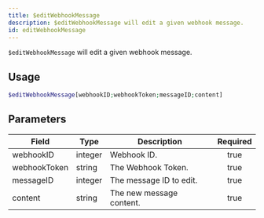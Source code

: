 ```yaml
---
title: $editWebhookMessage
description: $editWebhookMessage will edit a given webhook message.
id: editWebhookMessage
---
```


`$editWebhookMessage` will edit a given webhook message.

## Usage

```php
$editWebhookMessage[webhookID;webhookToken;messageID;content]
```

## Parameters

| Field        | Type    | Description              | Required |
| ------------ | ------- | ------------------------ | :------: |
| webhookID    | integer | Webhook ID.              |   true   |
| webhookToken | string  | The Webhook Token.       |   true   |
| messageID    | integer | The message ID to edit.  |   true   |
| content      | string  | The new message content. |   true   |